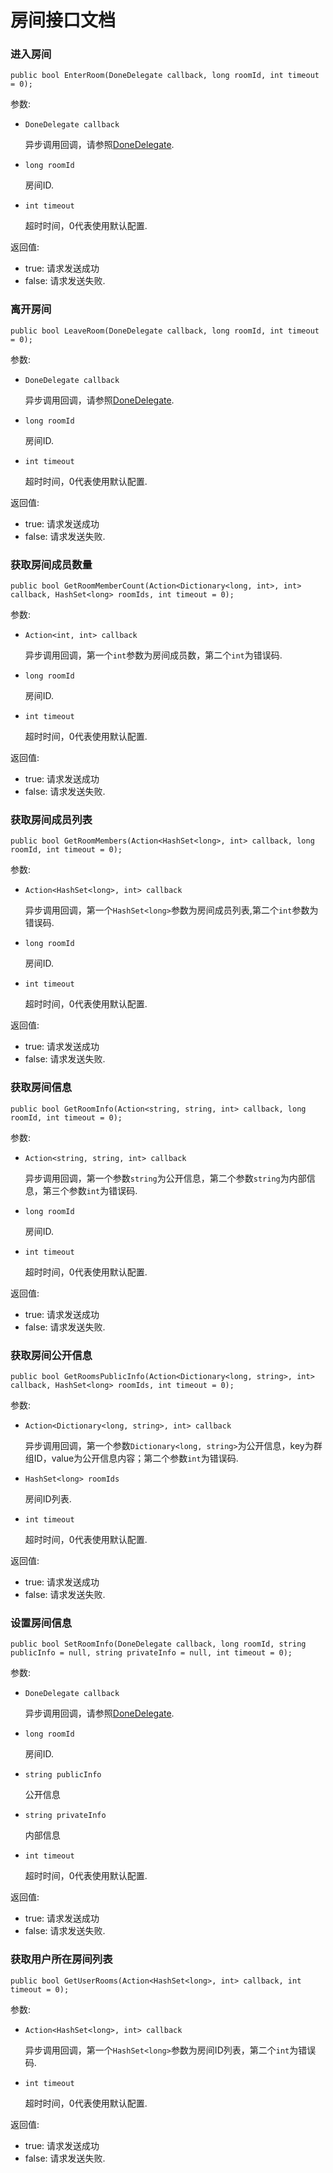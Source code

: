 # 房间接口文档

### 进入房间

	public bool EnterRoom(DoneDelegate callback, long roomId, int timeout = 0);
	
参数:

+ `DoneDelegate callback`

	异步调用回调，请参照[DoneDelegate](../Delegates.md#DoneDelegate).

+ `long roomId`

	房间ID.

+ `int timeout`

	超时时间，0代表使用默认配置.

返回值:

+ true: 请求发送成功
+ false: 请求发送失败.


### 离开房间

	public bool LeaveRoom(DoneDelegate callback, long roomId, int timeout = 0);
	
参数:

+ `DoneDelegate callback`

	异步调用回调，请参照[DoneDelegate](../Delegates.md#DoneDelegate).

+ `long roomId`

	房间ID.

+ `int timeout`

	超时时间，0代表使用默认配置.

返回值:

+ true: 请求发送成功
+ false: 请求发送失败.


### 获取房间成员数量

	public bool GetRoomMemberCount(Action<Dictionary<long, int>, int> callback, HashSet<long> roomIds, int timeout = 0);
	
参数:

+ `Action<int, int> callback`

	异步调用回调，第一个`int`参数为房间成员数，第二个`int`为错误码.

+ `long roomId`

	房间ID.

+ `int timeout`

	超时时间，0代表使用默认配置.

返回值:

+ true: 请求发送成功
+ false: 请求发送失败.


### 获取房间成员列表

	public bool GetRoomMembers(Action<HashSet<long>, int> callback, long roomId, int timeout = 0);
	
参数:

+ `Action<HashSet<long>, int> callback`

	异步调用回调，第一个`HashSet<long>`参数为房间成员列表,第二个`int`参数为错误码.

+ `long roomId`

	房间ID.

+ `int timeout`

	超时时间，0代表使用默认配置.

返回值:

+ true: 请求发送成功
+ false: 请求发送失败.


### 获取房间信息

	public bool GetRoomInfo(Action<string, string, int> callback, long roomId, int timeout = 0);
	
参数:

+ `Action<string, string, int> callback`

	异步调用回调，第一个参数`string`为公开信息，第二个参数`string`为内部信息，第三个参数`int`为错误码.

+ `long roomId`

	房间ID.

+ `int timeout`

	超时时间，0代表使用默认配置.

返回值:

+ true: 请求发送成功
+ false: 请求发送失败.


### 获取房间公开信息

	public bool GetRoomsPublicInfo(Action<Dictionary<long, string>, int> callback, HashSet<long> roomIds, int timeout = 0);
	
参数:

+ `Action<Dictionary<long, string>, int> callback`

	异步调用回调，第一个参数`Dictionary<long, string>`为公开信息，key为群组ID，value为公开信息内容；第二个参数`int`为错误码.

+ `HashSet<long> roomIds`

	房间ID列表.

+ `int timeout`

	超时时间，0代表使用默认配置.

返回值:

+ true: 请求发送成功
+ false: 请求发送失败.


### 设置房间信息

	public bool SetRoomInfo(DoneDelegate callback, long roomId, string publicInfo = null, string privateInfo = null, int timeout = 0);
	
参数:

+ `DoneDelegate callback`

	异步调用回调，请参照[DoneDelegate](../Delegates.md#DoneDelegate).

+ `long roomId`

	房间ID.

+ `string publicInfo`

    公开信息

+ `string privateInfo`

    内部信息

+ `int timeout`

	超时时间，0代表使用默认配置.

返回值:

+ true: 请求发送成功
+ false: 请求发送失败.


### 获取用户所在房间列表

	public bool GetUserRooms(Action<HashSet<long>, int> callback, int timeout = 0);
	
参数:

+ `Action<HashSet<long>, int> callback`

	异步调用回调，第一个`HashSet<long>`参数为房间ID列表，第二个`int`为错误码.

+ `int timeout`

	超时时间，0代表使用默认配置.

返回值:

+ true: 请求发送成功
+ false: 请求发送失败.

